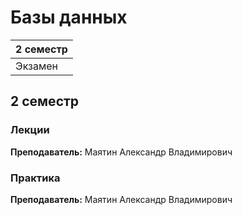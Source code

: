 # Базы данных

|2 семестр|
|---|
|Экзамен|

## 2 семестр
### Лекции

**Преподаватель:** Маятин Александр Владимирович

### Практика

**Преподаватель:** Маятин Александр Владимирович
